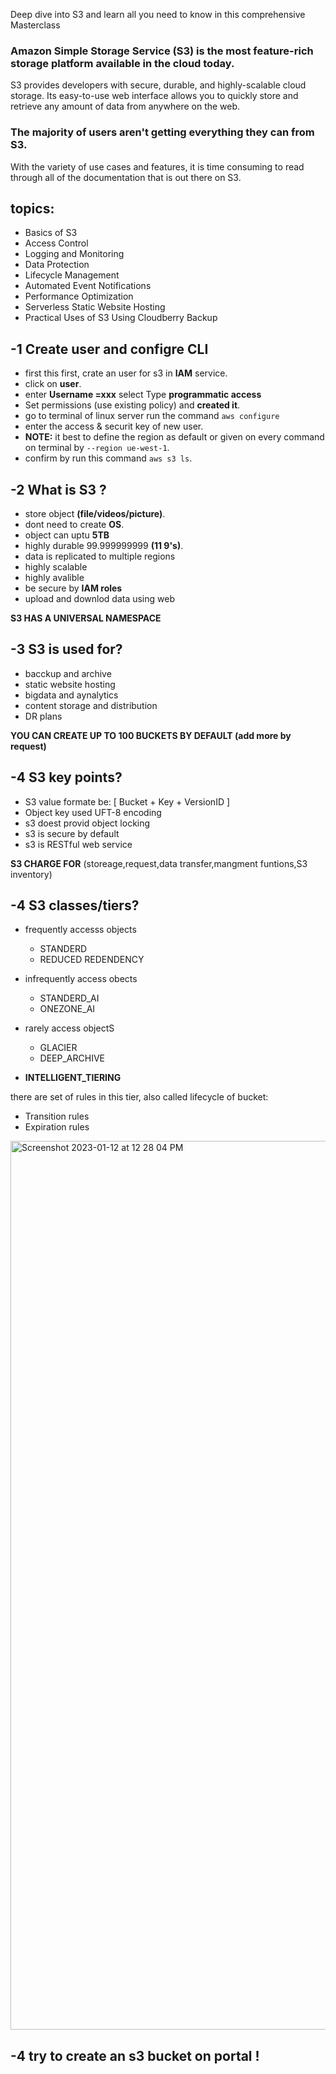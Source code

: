 Deep dive into S3 and learn all you need to know in this comprehensive Masterclass

### Amazon Simple Storage Service (S3) is the most feature-rich storage platform available in the cloud today.
S3 provides developers with secure, durable, and highly-scalable cloud storage. Its easy-to-use web interface allows you to quickly store and retrieve any amount of data from anywhere on the web.

### The majority of users aren't getting everything they can from S3.
With the variety of use cases and features, it is time consuming to read through all of the documentation that is out there on S3.

## topics:
- Basics of S3
- Access Control
- Logging and Monitoring
- Data Protection
- Lifecycle Management
- Automated Event Notifications
- Performance Optimization
- Serverless Static Website Hosting
- Practical Uses of S3 Using Cloudberry Backup


## -1 Create user and configre CLI
- first this first, crate an user for s3 in **IAM** service.
- click on **user**.
- enter **Username =xxx** select Type **programmatic access**
- Set permissions (use existing policy) and **created it**.
- go to terminal of linux server run the command `aws configure`
- enter the access & securit key of new user.
- **NOTE:** it best to define the region as default or given on every command on terminal by `--region ue-west-1`.
- confirm by run this command `aws s3 ls`.

## -2 What is S3 ?
- store object **(file/videos/picture)**.
- dont need to create **OS**.
- object can uptu **5TB**
- highly durable 99.999999999 **(11 9's)**.
- data is replicated to multiple regions
- highly scalable
- highly avalible
- be secure by **IAM roles**
- upload and downlod data using web

**S3 HAS A UNIVERSAL NAMESPACE**

## -3 S3 is used for?
- bacckup and archive
- static website hosting
- bigdata and aynalytics
- content storage and distribution
- DR plans

**YOU CAN CREATE UP TO 100 BUCKETS BY DEFAULT (add more by request)**

## -4 S3 key points?
- S3 value formate be: [ Bucket + Key + VersionID ] 
- Object key used UFT-8 encoding 
- s3 doest provid object locking
- s3 is secure by default
- s3 is RESTful web service

**S3 CHARGE FOR** (storeage,request,data transfer,mangment funtions,S3 inventory)

## -4 S3 classes/tiers?

- frequently accesss objects
  - STANDERD
  - REDUCED REDENDENCY

- infrequently access obects
  - STANDERD_AI
  - ONEZONE_AI

- rarely access objectS
  - GLACIER
  - DEEP_ARCHIVE

- **INTELLIGENT_TIERING**

there are set of rules in this tier, also called lifecycle of bucket:
  - Transition rules
  - Expiration rules

<img width="1422" alt="Screenshot 2023-01-12 at 12 28 04 PM" src="https://user-images.githubusercontent.com/71556060/212004232-478c5ece-7c24-403f-9cc6-07b58ce1463e.png">

## -4 try to create an s3 bucket on portal !



